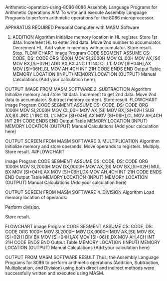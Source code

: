Arithmetic-operation-using-8086
8086 Assembly Language Programs for Arithmetic Operations
AIM
To write and execute Assembly Language Programs to perform arithmetic operations for the 8086 microprocessor.

APPARATUS REQUIRED
Personal Computer with MASM Software
1. ADDITION
Algorithm
Initialize memory location in HL register.
Store 1st data.
Increment HL to enter 2nd data.
Move 2nd number to accumulator.
Decrement HL.
Add value in memory with accumulator.
Store result.
Stop.
FLOW CHART
image
Program
CODE SEGMENT
ASSUME CS: CODE, DS: CODE
ORG 1000H
MOV SI,2000H
MOV CL,00H
MOV AX,[SI]
MOV BX,[SI+02H]
ADD AX,BX
JNC L1
INC CL
L1:
MOV [SI+04H],AX
MOV [SI+06H],CL
MOV AH,4CH
INT 21H
CODE ENDS
END
Output Table
MEMORY LOCATION (INPUT)	MEMORY LOCATION (OUTPUT)
Manual Calculations
(Add your calculation here)

OUTPUT IMAGE FROM MASM SOFTWARE
2. SUBTRACTION
Algorithm
Initialize memory and store 1st data.
Increment to get 2nd data.
Move 2nd data to accumulator.
Subtract memory content.
Store result.
FLOWCHART
image
Program
CODE SEGMENT
ASSUME CS: CODE, DS: CODE
ORG 1000H
MOV SI,2000H
MOV CL,00H
MOV AX,[SI]
MOV BX,[SI+02H]
SUB AX,BX
JNC L1
INC CL
L1:
MOV [SI+04H],AX
MOV [SI+06H],CL
MOV AH,4CH
INT 21H
CODE ENDS
END
Output Table
MEMORY LOCATION (INPUT)	MEMORY LOCATION (OUTPUT)
Manual Calculations
(Add your calculation here)

OUTPUT SCREEN FROM MASM SOFTWARE
3. MULTIPLICATION
Algorithm
Initialize memory and store operands.
Move operands to registers.
Multiply.
Store result.
##FLOWCHART

image
Program
CODE SEGMENT
ASSUME CS: CODE, DS: CODE
ORG 1000H
MOV SI,2000H
MOV DX,0000H
MOV AX,[SI]
MOV BX,[SI+02H]
MUL BX
MOV [SI+04H],AX
MOV [SI+06H],DX
MOV AH,4CH
INT 21H
CODE ENDS
END
Output Table
MEMORY LOCATION (INPUT)	MEMORY LOCATION (OUTPUT)
Manual Calculations
(Add your calculation here)

OUTPUT SCREEN FROM MASM SOFTWARE
4. DIVISION
Algorithm
Load memory location of operands.

Perform division.

Store result.

FLOWCHART
image
Program
CODE SEGMENT
ASSUME CS: CODE, DS: CODE
ORG 1000H
MOV SI,2000H
MOV DX,0000H
MOV AX,[SI]
MOV BX,[SI+02H]
DIV BX
MOV [SI+04H],AX
MOV [SI+06H],DX
MOV AH,4CH
INT 21H
CODE ENDS
END
Output Table
MEMORY LOCATION (INPUT)	MEMORY LOCATION (OUTPUT)
Manual Calculations
(Add your calculation here)

OUTPUT FROM MASM SOFTWARE
RESULT
Thus, the Assembly Language Programs for 8086 to perform arithmetic operations (Addition, Subtraction, Multiplication, and Division) using both direct and indirect methods were successfully written and executed using MASM.
